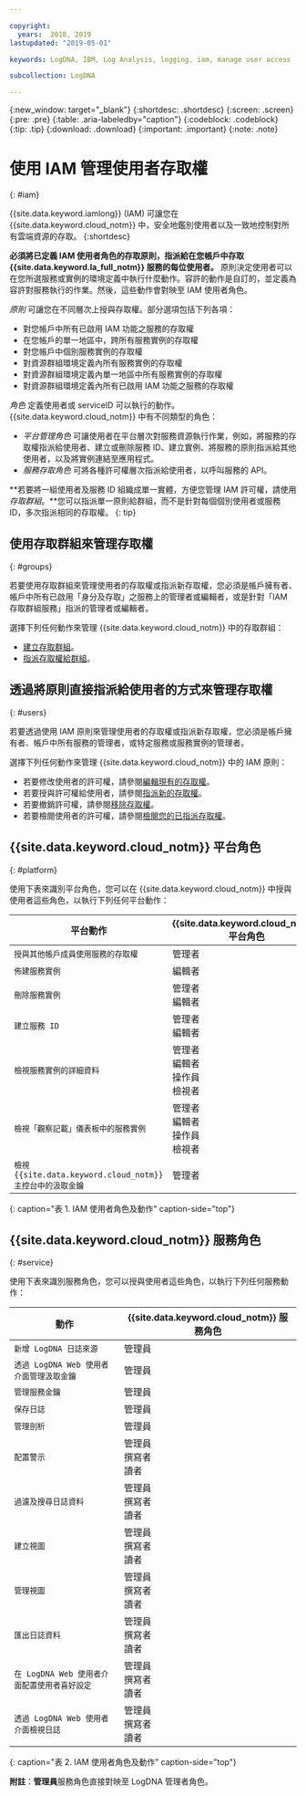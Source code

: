 ```yaml
---

copyright:
  years:  2018, 2019
lastupdated: "2019-05-01"

keywords: LogDNA, IBM, Log Analysis, logging, iam, manage user access

subcollection: LogDNA

---
```


{:new_window: target="_blank"}
{:shortdesc: .shortdesc}
{:screen: .screen}
{:pre: .pre}
{:table: .aria-labeledby="caption"}
{:codeblock: .codeblock}
{:tip: .tip}
{:download: .download}
{:important: .important}
{:note: .note}

 
# 使用 IAM 管理使用者存取權
{: #iam}

{{site.data.keyword.iamlong}} (IAM) 可讓您在 {{site.data.keyword.cloud_notm}} 中，安全地鑑別使用者以及一致地控制對所有雲端資源的存取。
{:shortdesc}

**必須將已定義 IAM 使用者角色的存取原則，指派給在您帳戶中存取 {{site.data.keyword.la_full_notm}} 服務的每位使用者。** 原則決定使用者可以在您所選服務或實例的環境定義中執行什麼動作。容許的動作是自訂的，並定義為容許對服務執行的作業。然後，這些動作會對映至 IAM 使用者角色。

*原則* 可讓您在不同層次上授與存取權。部分選項包括下列各項： 

* 對您帳戶中所有已啟用 IAM 功能之服務的存取權
* 在您帳戶的單一地區中，跨所有服務實例的存取權
* 對您帳戶中個別服務實例的存取權
* 對資源群組環境定義內所有服務實例的存取權
* 對資源群組環境定義內單一地區中所有服務實例的存取權
* 對資源群組環境定義內所有已啟用 IAM 功能之服務的存取權

*角色* 定義使用者或 serviceID 可以執行的動作。{{site.data.keyword.cloud_notm}} 中有不同類型的角色：

* *平台管理角色* 可讓使用者在平台層次對服務資源執行作業，例如，將服務的存取權指派給使用者、建立或刪除服務 ID、建立實例、將服務的原則指派給其他使用者，以及將實例連結至應用程式。
* *服務存取角色* 可將各種許可權層次指派給使用者，以呼叫服務的 API。

**若要將一組使用者及服務 ID 組織成單一實體，方便您管理 IAM 許可權，請使用*存取群組*。**您可以指派單一原則給群組，而不是針對每個個別使用者或服務 ID，多次指派相同的存取權。
{: tip}


## 使用存取群組來管理存取權
{: #groups}

若要使用存取群組來管理使用者的存取權或指派新存取權，您必須是帳戶擁有者、帳戶中所有已啟用「身分及存取」之服務上的管理者或編輯者，或是針對「IAM 存取群組服務」指派的管理者或編輯者。 

選擇下列任何動作來管理 {{site.data.keyword.cloud_notm}} 中的存取群組：

* [建立存取群組](/docs/iam?topic=iam-groups#create_ag)。
* [指派存取權給群組](/docs/iam?topic=iam-groups#access_ag)。


## 透過將原則直接指派給使用者的方式來管理存取權
{: #users}

若要透過使用 IAM 原則來管理使用者的存取權或指派新存取權，您必須是帳戶擁有者、帳戶中所有服務的管理者，或特定服務或服務實例的管理者。 

選擇下列任何動作來管理 {{site.data.keyword.cloud_notm}} 中的 IAM 原則：

* 若要修改使用者的許可權，請參閱[編輯現有的存取權](/docs/iam?topic=iam-iammanidaccser#edit_existing)。
* 若要授與許可權給使用者，請參閱[指派新的存取權](/docs/iam?topic=iam-iammanidaccser#assign_new_access)。
* 若要撤銷許可權，請參閱[移除存取權](/docs/iam?topic=iam-iammanidaccser#removing_access)。
* 若要檢閱使用者的許可權，請參閱[檢閱您的已指派存取權](/docs/iam?topic=iam-iammanidaccser#review_your_access)。




## {{site.data.keyword.cloud_notm}} 平台角色
{: #platform}

使用下表來識別平台角色，您可以在 {{site.data.keyword.cloud_notm}} 中授與使用者這些角色，以執行下列任何平台動作：

| 平台動作                                                        | {{site.data.keyword.cloud_notm}} 平台角色    | 
|--------------------------------------------------------------------------|------------------------------------------------------|
| `授與其他帳戶成員使用服務的存取權`                                      | 管理者                                   | 
| `佈建服務實例`                                                          |編輯者                     | 
| `刪除服務實例`                                                          | 管理者 </br>編輯者                            | 
| `建立服務 ID`                                                           | 管理者 </br>編輯者                            |
| `檢視服務實例的詳細資料`                                                | 管理者 </br>編輯者 </br>操作員 </br>檢視者  | 
| `檢視「觀察記載」儀表板中的服務實例`                                    | 管理者 </br>編輯者 </br>操作員 </br>檢視者  | 
| `檢視 {{site.data.keyword.cloud_notm}} 主控台中的汲取金鑰` | 管理者                                   | 
{: caption="表 1. IAM 使用者角色及動作" caption-side="top"}



## {{site.data.keyword.cloud_notm}} 服務角色
{: #service}

使用下表來識別服務角色，您可以授與使用者這些角色，以執行下列任何服務動作：

| 動作                                                                 | {{site.data.keyword.cloud_notm}} 服務角色     | 
|-------------------------------------------------------------------------|------------------------------------------------------|
| `新增 LogDNA 日誌來源`                                                  |管理員|
| `透過 LogDNA Web 使用者介面管理汲取金鑰`                                    |管理員|
| `管理服務金鑰`                                                   | 管理員 |
| `保存日誌`                                                              | 管理員 |
| `管理剖析`                                                        | 管理員 |
| `配置警示`                                                              | 管理員 </br>撰寫者 </br>讀者                      | 
| `過濾及搜尋日誌資料`                                            | 管理員 </br>撰寫者 </br>讀者                      |
| `建立視圖`                                                          | 管理員 </br>撰寫者 </br>讀者                      |
| `管理視圖`                                                          | 管理員 </br>撰寫者 </br>讀者                      |
| `匯出日誌資料`                                                       | 管理員 </br>撰寫者 </br>讀者                      |
| `在 LogDNA Web 使用者介面配置使用者喜好設定`                                            | 管理員 </br>撰寫者 </br>讀者                      |
| `透過 LogDNA Web 使用者介面檢視日誌`                                    | 管理員 </br>撰寫者 </br>讀者                      | 
{: caption="表 2. IAM 使用者角色及動作" caption-side="top"}


**附註**：**管理員**服務角色直接對映至 LogDNA 管理者角色。






